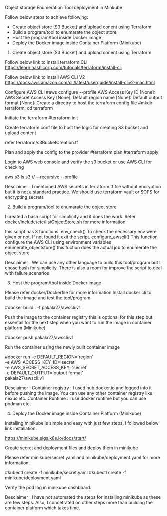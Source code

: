 Object storage Enumeration Tool deployment in Minkube

Follow below steps to achieve following:
   - Create object store (S3 Bucket) and upload conent using Terraform
   - Build a program/tool to enumarate the object store
   - Host the program/tool inside Docker image
   - Deploy the Docker image inside Container Platform (Minikube)

1. Create object store (S3 Bucket) and upload conent using Terraform 

Follow below link to install terraform CLI 
https://learn.hashicorp.com/tutorials/terraform/install-cli

Follow below link to install AWS CLI V2
https://docs.aws.amazon.com/cli/latest/userguide/install-cliv2-mac.html

Configure AWS CLI
#aws configure --profile <profile name>
AWS Access Key ID [None]: <secret>
AWS Secret Access Key [None]: <secret>
Default region name [None]: <region>
Default output format [None]: <output format>
Create a directry to host the terraform config file
#mkdir terraform; cd terraform

Initiate the terraform
#terraform init

Create terraform conf file to host the logic for creating S3 bucket and upload content

refer terraform/s3BucketCreation.tf 

Plan and apply the config to the provider
#terraform plan
#terraform apply

Login to AWS web console and verify the s3 bucket or use AWS CLI for checking

aws s3 ls s3://<s3 bucket name> --recursive --profile <profile name>

Desclaimer : 
I mentioned AWS secrets in terraform.tf file without encryption but it is not a standard practice. We should use terraform vault or SOPS for encrypting secrets

2. Build a program/tool to enumarate the object store

I created a bash script for simplicity and it does the work.
Refer docker/include/etc/listObjectStore.sh for more information

this script has 3 functions.
  env_check()
    To check the necessary env were given or not. If not found it exit the script.
  configure_awscli()
    This function configure the AWS CLI using environment variables
  enumerate_objectstore()
    this fuction does the actual job to enumerate the object store

Desclaimer : 
We can use any other language to build this tool/program but I chose bash for simplicity.
There is also a room for improve the script to deal with failure scenarios

3. Host the program/tool inside Docker image

Please refer docker/Dockerfile for more information
Install docker cli to build the image and test the tool/program

#docker build . -t pakala27/awscli:v1

Push the image to the container registry this is optional for this step but essentail for the next step when you want to run the image in container platform (Minikube)

#docker push pakala27/awscli:v1

Run the container using the newly built container image

#docker run  -e DEFAULT_REGION='region' \
            -e AWS_ACCESS_KEY_ID='secret' \
            -e AWS_SECRET_ACCESS_KEY='secret' \
            -e DEFAULT_OUTPUT='output format' \
            pakala27/awscli:v1

Desclaimer :
 Container registry : I used hub.docker.io and logged into it before pushing the image. You can use any other container registry like nexus etc.
 Container Runtime : I use docker runtime but you can use podman etc.

4. Deploy the Docker image inside Container Platform (Minikube)

Installing minikube is simple and easy with just few steps. I followed below link installation.

https://minikube.sigs.k8s.io/docs/start/

Create secret and deployment files and deploy them in minikube

Please refer minikube/secret.yaml and minikube/deployment.yaml for more information.

#kubectl create -f minikube/secret.yaml
#kubectl create -f minikube/deployment.yaml

Verify the pod log in minikube dashboard.

Desclaimer :
  I have not automated the steps for installing minikube as these are few steps. Also, I concetrated on other steps more than building the container platform which takes time.

  

